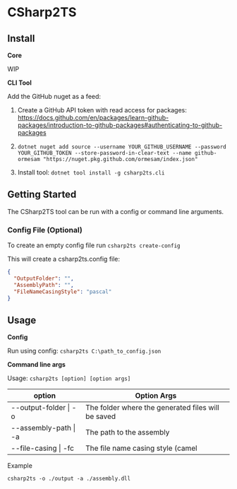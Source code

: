 # CSharp2TS

## Install

**Core**

WIP

**CLI Tool**

Add the GitHub nuget as a feed:

1. Create a GitHub API token with read access for packages: https://docs.github.com/en/packages/learn-github-packages/introduction-to-github-packages#authenticating-to-github-packages

2. `dotnet nuget add source --username YOUR_GITHUB_USERNAME --password YOUR_GITHUB_TOKEN --store-password-in-clear-text --name github-ormesam "https://nuget.pkg.github.com/ormesam/index.json"`

3. Install tool: `dotnet tool install -g csharp2ts.cli`

## Getting Started

The CSharp2TS tool can be run with a config or command line arguments.

### Config File (Optional)

To create an empty config file run `csharp2ts create-config`

This will create a csharp2ts.config file:

```json
{
  "OutputFolder": "",
  "AssemblyPath": "",
  "FileNameCasingStyle": "pascal"
}
```

## Usage

**Config**

Run using config: `csharp2ts C:\path_to_config.json`

**Command line args**

Usage: `csharp2ts [option] [option args]`

| option                | Option Args                                        |
| --------------------- | -------------------------------------------------- |
| --output-folder \| -o | The folder where the generated files will be saved |
| --assembly-path \| -a | The path to the assembly                           |
| --file-casing \| -fc  | The file name casing style (camel                  |

Example

`csharp2ts -o ./output -a ./assembly.dll`
